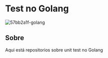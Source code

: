 # Test no Golang
![57bb2a1f-golang](https://user-images.githubusercontent.com/65046505/214604967-7bc90109-6821-4da6-a1bc-e6addb37fa13.png)

## Sobre
Aqui está repositorios sobre unit test  no Golang